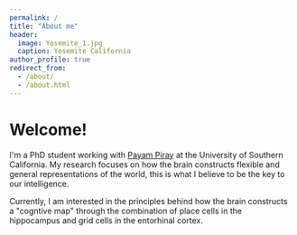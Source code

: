 ```yaml
---
permalink: /
title: "About me"
header:
  image: Yosemite_1.jpg
  caption: Yosemite California
author_profile: true
redirect_from: 
  - /about/
  - /about.html
---
```


Welcome! 
====
I'm a PhD student working with [Payam Piray](https://www.piraylab.com/) at the University of Southern California. My research focuses on how the brain constructs flexible and general representations of the world, this is what I believe to be the key to our intelligence. 

Currently, I am interested in the principles behind how the brain constructs a "cogntive map" through the combination of place cells in the hippocampus and grid cells in the entorhinal cortex.